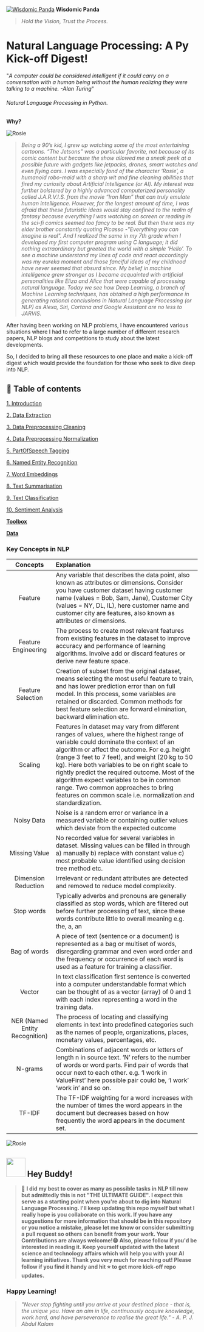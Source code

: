 [![Wisdomic Panda](https://github.com/robagwe/wisdomic-panda/blob/master/imgs/panda.png)](http://www.rohanbagwe.com/)  **Wisdomic Panda**
> *Hold the Vision, Trust the Process.*

# Natural Language Processing: A Py Kick-off Digest! 
"*A computer could be considered intelligent if it could carry on a conversation with a human being without the human realizing they were talking to a machine. -Alan Turing*"
###### Natural Language Processing in Python.

**Why?**

![Rosie](https://github.com/robagwe/wisdomic-panda/blob/master/imgs/1.gif)

> *Being a 90’s kid, I grew up watching some of the most entertaining cartoons. “The Jetsons” was a particular favorite, not because of its comic content but because the show allowed me a sneak peek at a possible future with gadgets like jetpacks, drones, smart watches and even flying cars. I was especially fond of the character ‘Rosie’, a humanoid robo-maid with a sharp wit and fine cleaning abilities that fired my curiosity about Artificial Intelligence (or AI). My interest was further bolstered by a highly advanced computerized personality called J.A.R.V.I.S. from the movie “Iron Man” that can truly emulate human intelligence. However, for the longest amount of time, I was afraid that these futuristic ideas would stay confined to the realm of fantasy because everything I was watching on screen or reading in the sci-fi comics seemed too fancy to be real. But then there was my elder brother constantly quoting Picasso -"Everything you can imagine is real". And I realized the same in my 7th grade when I developed my first computer program using C language; it did nothing extraordinary but greeted the world with a simple ‘Hello’. To see a machine understand my lines of code and react accordingly was my eureka moment and those fanciful ideas of my childhood have never seemed that absurd since.
My belief in machine intelligence grew stronger as I became acquainted with artificial personalities like Eliza and Alice that were capable of processing natural language. Today we see how Deep Learning, a branch of Machine Learning techniques, has obtained a high performance in generating rational conclusions in Natural Language Processing (or NLP) as Alexa, Siri, Cortana and Google Assistant are no less to JARVIS.*


After having been working on NLP problems, I have encountered various situations where I had to refer to a large number of different research papers, NLP blogs and competitions to study about the latest developments.

So, I decided to bring all these resources to one place and make a kick-off digest which would provide the foundation for those who seek to dive deep into NLP.



## 📄 Table of contents

  [1. Introduction](https://github.com/robagwe/kick-off-NLP-Natural_Language_Processing-Python/tree/master/Introduction)
  
  [2. Data Extraction](https://github.com/robagwe/kick-off-NLP-Natural_Language_Processing-Python/tree/master/0_Data_Extraction)
  
  [3. Data Preprocessing Cleaning](https://github.com/robagwe/kick-off-NLP-Natural_Language_Processing-Python/tree/master/1_Data_Preprocessing_Cleaning)
  
  [4. Data Preprocessing Normalization](https://github.com/robagwe/kick-off-NLP-Natural_Language_Processing-Python/tree/master/2_Data_Preprocessing_Normalization)
  
  [5. PartOfSpeech Tagging](https://github.com/robagwe/kick-off-NLP-Natural_Language_Processing-Python/tree/master/3_PartOfSpeech_Tagging)
  
  [6. Named Entity Recognition](https://github.com/robagwe/kick-off-NLP-Natural_Language_Processing-Python/tree/master/4_Named_Entity_Recognition)
  
  [7. Word Embeddings](https://github.com/robagwe/kick-off-NLP-Natural_Language_Processing-Python/tree/master/5_Word_Embeddings)
  
  [8. Text Summarisation](https://github.com/robagwe/kick-off-NLP-Natural_Language_Processing-Python/tree/master/Task1_Text_Summarisation)
  
  [9. Text Classification](https://github.com/robagwe/kick-off-NLP-Natural_Language_Processing-Python/tree/master/Task2_Sentiment_Analysis)
  
  [10. Sentiment Analysis](https://github.com/robagwe/kick-off-NLP-Natural_Language_Processing-Python/tree/master/Task2_Sentiment_Analysis)
  
 **[Toolbox](https://github.com/robagwe/kick-off-NLP-Natural_Language_Processing-Python/tree/master/Toolbox)**
 
 **[Data](https://github.com/robagwe/kick-off-NLP-Natural_Language_Processing-Python/tree/master/data)**
 
 
### Key Concepts in NLP

| Concepts | Explanation |
| :---:         |     :---      | 
| Feature   | Any variable that describes the data point, also known as attributes or dimensions. Consider you have customer dataset having customer name (values = Bob, Sam, Jane), Customer City (values = NY, DL, IL), here customer name and customer city are features, also known as attributes or dimensions.    |
|Feature Engineering |The process to create most relevant features from existing features in the dataset to improve accuracy and performance of learning algorithms. Involve add or discard features or derive new feature space. |
|Feature Selection|Creation of subset from the original dataset, means selecting the most useful feature to train, and has lower prediction error than on full model. In this process, some variables are retained or discarded. Common methods for best feature selection are forward elimination, backward elimination etc.|
|Scaling| Features in dataset may vary from different ranges of values, where the highest range of variable could dominate the context of an algorithm or affect the outcome. For e.g. height (range 3 feet to 7 feet), and weight (20 kg to 50 kg). Here both variables to be on right scale to rightly predict the required outcome. Most of the algorithm expect variables to be in common range. Two common approaches to bring features on common scale i.e. normalization and standardization.|
|Noisy Data | Noise is a random error or variance in a measured variable or containing outlier values which deviate from the expected outcome|
|Missing Value |No recorded value for several variables in dataset. Missing values can be filled in through a) manually b) replace with constant value c) most probable value identified using decision tree method etc. |
|Dimension Reduction | Irrelevant or redundant attributes are detected and removed to reduce model complexity.|
|Stop words | Typically adverbs and pronouns are generally classified as stop words, which are filtered out before further processing of text, since these words contribute little to overall meaning e.g. the, a, an|
|Bag of words|A piece of text (sentence or a document) is represented as a bag or multiset of words, disregarding grammar and even word order and the frequency or occurrence of each word is used as a feature for training a classifier.|
|Vector|In text classification first sentence is converted into a computer understandable format which can be thought of as a vector (array) of 0 and 1 with each index representing a word in the training data.|
|NER (Named Entity Recognition)|The process of locating and classifying elements in text into predefined categories such as the names of people, organizations, places, monetary values, percentages, etc.|
|N-grams|Combinations of adjacent words or letters of length n in source text. ‘N’ refers to the number of words or word parts. Find pair of words that occur next to each other. e.g. ‘I work in ValueFirst’ here possible pair could be, ‘I work’ ‘work in’ and so on.|
|TF-IDF|The TF-IDF weighting for a word increases with the number of times the word appears in the document but decreases based on how frequently the word appears in the document set.|

![Rosie](https://github.com/robagwe/wisdomic-panda/blob/master/imgs/2.gif)

## <img src="https://github.com/robagwe/wisdomic-panda/blob/master/imgs/acr.png" width="50">   Hey Buddy!</img>

> :pushpin: **I did my best to cover as many as possible tasks in NLP till now but admittedly this is not "THE ULTIMATE GUIDE". I expect this serve as a starting point when you're about to dig into Natural Language Processing. I'll keep updating this repo myself but what I really hope is you collaborate on this work. If you have any suggestions for more information that should be in this repository or you notice a mistake, please let me know or consider submitting a pull request so others can benefit from your work. Your Contributions are always welcome!:grin: Also, please follow if you'd be interested in reading it. Keep yourself updated with the latest science and technology affairs which will help you with your AI learning initiatives. Thank you very much for reaching out! Please follow if you find it handy and hit :star: to get more kick-off repo updates.**

### Happy Learning!

> *"Never stop fighting until you arrive at your destined place - that is, the unique you. Have an aim in life, continuously acquire knowledge, work hard, and have perseverance to realise the great life." - A. P. J. Abdul Kalam*

